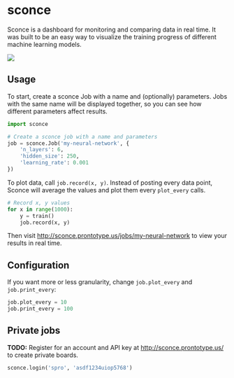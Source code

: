 # sconce

Sconce is a dashboard for monitoring and comparing data in real time. It was built to be an easy way to visualize the training progress of different machine learning models.

![](https://i.imgur.com/cb5ExqZ.png)

## Usage

To start, create a sconce Job with a name and (optionally) parameters. Jobs with the same name will be displayed together, so you can see how different parameters affect results.

```python
import sconce

# Create a sconce job with a name and parameters
job = sconce.Job('my-neural-network', {
    'n_layers': 6,
    'hidden_size': 250,
    'learning_rate': 0.001
})
```

To plot data, call `job.record(x, y)`. Instead of posting every data point, Sconce will average the values and plot them every `plot_every` calls.

```python
# Record x, y values
for x in range(1000):
    y = train()
    job.record(x, y)
```

Then visit http://sconce.prontotype.us/jobs/my-neural-network to view your results in real time.

## Configuration

If you want more or less granularity, change `job.plot_every` and `job.print_every`:

```python
job.plot_every = 10
job.print_every = 100
```

## Private jobs

**TODO:** Register for an account and API key at http://sconce.prontotype.us/ to create private boards.

```python
sconce.login('spro', 'asdf1234uiop5768')
```
